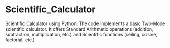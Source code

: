 # Scientific_Calculator
Scientific Calculator using Python. The code implements a basic Two-Mode scientific calculator. It offers Standard Arithmetic operations (addition, subtraction, multiplication, etc.) and Scientific functions (ceiling, cosine, factorial, etc.)
